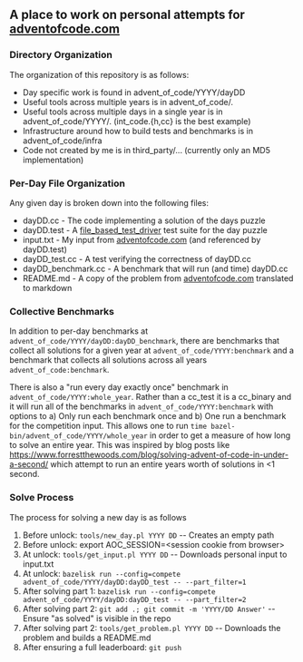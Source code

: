 ## A place to work on personal attempts for [adventofcode.com](https://adventofcode.com) ##

### Directory Organization ###

The organization of this repository is as follows:

 * Day specific work is found in advent_of_code/YYYY/dayDD
 * Useful tools across multiple years is in advent_of_code/.
 * Useful tools across multiple days in a single year is in
 advent_of_code/YYYY/. (int_code.{h,cc} is the best example)
 * Infrastructure around how to build tests and benchmarks is in
 advent_of_code/infra
 * Code not created by me is in third_party/... (currently only an MD5
 implementation)
 
### Per-Day File Organization ###

 Any given day is broken down into the following files:
 
 * dayDD.cc - The code implementing a solution of the days puzzle
 * dayDD.test - A [file_based_test_driver](
https://github.com/google/file-based-test-driver)
 test suite for the day puzzle
 * input.txt - My input from [adventofcode.com](https://adventofcode.com)
 (and referenced by dayDD.test)
 * dayDD_test.cc - A test verifying the correctness of dayDD.cc
 * dayDD_benchmark.cc - A benchmark that will run (and time) dayDD.cc
 * README.md - A copy of the problem from [adventofcode.com](
https://adventofcode.com) translated to markdown
 
### Collective Benchmarks ###

In addition to per-day benchmarks at
```advent_of_code/YYYY/dayDD:dayDD_benchmark```, there are benchmarks that
collect all solutions for a given year at ```advent_of_code/YYYY:benchmark```
and a benchmark that collects all solutions across all years
```advent_of_code:benchmark```.

There is also a "run every day exactly once" benchmark in
```advent_of_code/YYYY:whole_year```. Rather than a cc_test it is a cc_binary
and it will run all of the benchmarks in ```advent_of_code/YYYY:benchmark```
with options to a) Only run each benchmark once and b) One run a benchmark for
the competition input. This allows one to run
```time bazel-bin/advent_of_code/YYYY/whole_year``` in order to get a measure
of how long to solve an entire year. This was inspired by blog posts like
https://www.forrestthewoods.com/blog/solving-advent-of-code-in-under-a-second/
which attempt to run an entire years worth of solutions in <1 second.

### Solve Process ###

 The process for solving a new day is as follows
 
 1. Before unlock: ```tools/new_day.pl YYYY DD``` -- Creates an empty path
 2. Before unlock: export AOC_SESSION=&lt;session cookie from browser&gt;
 3. At unlock: ```tools/get_input.pl YYYY DD``` -- Downloads personal input to
 input.txt
 4. At unlock: ```bazelisk run --config=compete
 advent_of_code/YYYY/dayDD:dayDD_test -- --part_filter=1```
 5. After solving part 1: ```bazelisk run --config=compete
 advent_of_code/YYYY/dayDD:dayDD_test -- --part_filter=2```
 6. After solving part 2: ```git add .; git commit -m 'YYYY/DD Answer'``` --
 Ensure "as solved" is visible in the repo
 7. After solving part 2: ```tools/get_problem.pl YYYY DD``` -- Downloads the
 problem and builds a README.md
 8. After ensuring a full leaderboard: ```git push```
